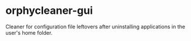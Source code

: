 # orphycleaner-gui
Cleaner for configuration file leftovers after uninstalling applications in the user's home folder. 
